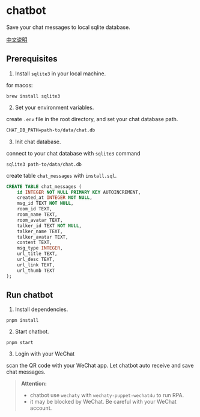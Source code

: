 # chatbot

Save your chat messages to local sqlite database.

[中文说明](README_CN.md)

## Prerequisites

1. Install `sqlite3` in your local machine.

for macos:

```shell
brew install sqlite3
```

2. Set your environment variables.

create `.env` file in the root directory, and set your chat database path.

```txt
CHAT_DB_PATH=path-to/data/chat.db
```

3. Init chat database.

connect to your chat database with `sqlite3` command

```shell
sqlite3 path-to/data/chat.db
```

create table `chat_messages` with `install.sql`.

```sql
CREATE TABLE chat_messages (
    id INTEGER NOT NULL PRIMARY KEY AUTOINCREMENT,
    created_at INTEGER NOT NULL,
    msg_id TEXT NOT NULL,
    room_id TEXT,
    room_name TEXT,
    room_avatar TEXT,
    talker_id TEXT NOT NULL,
    talker_name TEXT,
    talker_avatar TEXT,
    content TEXT,
    msg_type INTEGER,
    url_title TEXT,
    url_desc TEXT,
    url_link TEXT,
    url_thumb TEXT
);
```

## Run chatbot

1. Install dependencies.

```shell
pnpm install
```

2. Start chatbot.

```shell
pnpm start
```

3. Login with your WeChat

scan the QR code with your WeChat app. Let chatbot auto receive and save chat messages.

> **Attention:**
>
> - chatbot use `wechaty` with `wechaty-puppet-wechat4u` to run RPA.
> - it may be blocked by WeChat. Be careful with your WeChat account.
